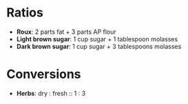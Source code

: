 Ratios
======

* **Roux**: 2 parts fat + 3 parts AP flour
* **Light brown sugar**: 1 cup sugar + 1 tablespoon molasses
* **Dark brown sugar**: 1 cup sugar + 3 tablespoons molasses

Conversions
===========

* **Herbs**: dry : fresh :: 1 : 3
